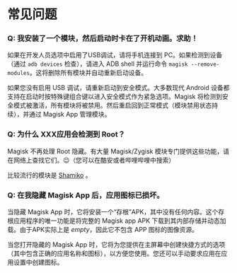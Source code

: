 # 常见问题

### Q: 我安装了一个模块，然后启动时卡在了开机动画。求助！

如果在开发人员选项中启用了USB调试，请将手机连接到 PC。如果检测到设备（通过 `adb devices` 检查），请进入 ADB shell 并运行命令 `magisk --remove-modules`。这将删除所有模块并自动重新启动设备。

如果您没有启用 USB 调试，请重新启动到安全模式。大多数现代 Android 设备都支持在启动时按特殊键组合键以进入安全模式作为紧急选项。Magisk 将检测到安全模式被激活，所有模块将被禁用。然后重启回到正常模式（模块禁用状态持续），并通过 Magisk App 管理模块。

### Q: 为什么 XXX应用会检测到 Root？

Magisk 不再处理 Root 隐藏。有大量 Magisk/Zygisk 模块专门提供这些功能，请在网络上查找它们。😉（您可以在酷安或者哔哩哔哩中搜索）

比较流行的模块是 [Shamiko](https://github.com/LSPosed/LSPosed.github.io/releases/latest) 。

### Q: 在我隐藏 Magisk App 后，应用图标已损坏。

当隐藏 Magisk App 时，它将安装一个“存根”APK，其中没有任何内容。这个存根应用程序的唯一功能是将完整的 Magisk app APK 下载到其内部存储并动态加载。由于APK实际上是 _empty_，因此它不包含 APP 图标的图像资源。

当您打开隐藏的 Magisk App 时，它将为您提供在主屏幕中创建快捷方式的选项（其中包含正确的应用名称和图标），以方便您使用。您还可以手动要求应用在应用设置中创建图标。
